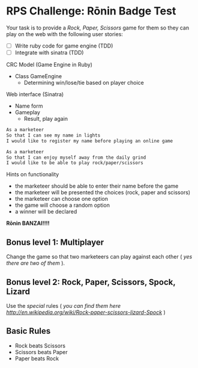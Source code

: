# RPS Challenge: Rōnin Badge Test



Your task is to provide a _Rock, Paper, Scissors_ game for them so they can play on the web with the following user stories:

- [ ] Write ruby code for game engine (TDD)
- [ ] Integrate with sinatra (TDD)

CRC Model (Game Engine in Ruby)

- Class GameEngine
  - Determining win/lose/tie based on player choice

Web interface (Sinatra)

- Name form
- Gameplay
  - Result, play again


```sh
As a marketeer
So that I can see my name in lights
I would like to register my name before playing an online game

As a marketeer
So that I can enjoy myself away from the daily grind
I would like to be able to play rock/paper/scissors
```

Hints on functionality

- the marketeer should be able to enter their name before the game
- the marketeer will be presented the choices (rock, paper and scissors)
- the marketeer can choose one option
- the game will choose a random option
- a winner will be declared

**Rōnin BANZAI!!!!**

## Bonus level 1: Multiplayer

Change the game so that two marketeers can play against each other ( _yes there are two of them_ ).

## Bonus level 2: Rock, Paper, Scissors, Spock, Lizard

Use the _special_ rules ( _you can find them here http://en.wikipedia.org/wiki/Rock-paper-scissors-lizard-Spock_ )

## Basic Rules

- Rock beats Scissors
- Scissors beats Paper
- Paper beats Rock
